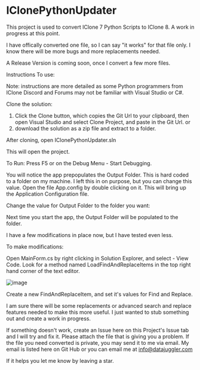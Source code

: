 # IClonePythonUpdater
This project is used to convert IClone 7 Python Scripts to IClone 8. A work in progress at this point.

I have offically converted one file, so I can say "it works" for that file only. I know there will be more bugs and more replacements needed.

A Release Version is coming soon, once I convert a few more files.  

Instructions To use: 

Note: instructions are more detailed as some Python programmers from IClone Discord and Forums may not be familiar with Visual Studio or C#.

Clone the solution:
1. Click the Clone button, which copies the Git Url to your clipboard, then open Visual Studio and select Clone Project, and paste in the Git Url.
or 
2. download the solution as a zip file and extract to a folder.

After cloning, open IClonePythonUpdater.sln

This will open the project.

To Run: Press F5 or on the Debug Menu - Start Debugging. 

You will notice the app prepopulates the Output Folder. This is hard coded to a folder on my machine. I left this in on purpose, but you can change this value.
Open the file App.config by double clicking on it. This will bring up the Application Configuration file. 

Change the value for Output Folder to the folder you want:

<add key="OutputFolder" value="C:\Projects\GitHub\PythonScripts\IClone8" />

Next time you start the app, the Output Folder will be populated to the folder. 

I have a few modifications in place now, but I have tested even less.

To make modifications:

Open MainForm.cs by right clicking in Solution Explorer, and select - View Code. Look for a method named LoadFindAndReplaceItems in the top right hand corner 
of the text editor.

![image](https://user-images.githubusercontent.com/26331133/159132408-0f17ed42-6288-466c-acd5-ab0f96ded11b.png)

Create a new FindAndReplaceItem, and set it's values for Find and Replace. 

I am sure there will be some replacements or advanced search and replace features needed to make this more useful. I just wanted to stub 
something out and create a work in progress.

If something doesn't work, create an Issue here on this Project's Issue tab and I will try and fix it. Please attach the file that is giving you a problem.
If the file you need converted is private, you may send it to me via email. My email is listed here on Git Hub or you can email me at info@datajuggler.com 

If it helps you let me know by leaving a star.


